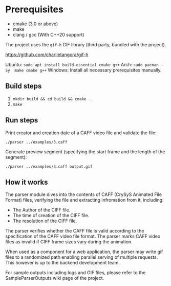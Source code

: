 # Prerequisites

- cmake (3.0 or above)
- make
- clang / gcc (With C++20 support)

The project uses the `gif-h` GIF library (third party, bundled with the project).

https://github.com/charlietangora/gif-h

Ubuntu:
`sudo apt install build-essential cmake g++`
Arch:
`sudo pacman -Sy  make cmake g++`
Windows:
Install all necessary prerequisites manually.

## Build steps

1. `mkdir build && cd build && cmake ..`
2. `make`

## Run steps
Print creator and creation date of a CAFF video file and validate the file:

`./parser ../examples/3.caff`

Generate preview segment (specifying the start frame and the length of the segment):

`./parser ../examples/3.caff output.gif`

## How it works

The parser module dives into the contents of CAFF (CrySyS Animated File Format) files, verifying the file and extracting infromation from it, including:
- The Author of the CIFF file.
- The time of creation of the CIFF file.
- The resolution of the CIFF file.

The parser verifies whether the CAFF file is valid according to the specification of the CAFF video file format.
The parser marks CAFF video files as invalid if CIFF frame sizes vary during the animation.

When used as a component for a web application, the parser may write gif files to a randomized path enabling parallel serving of multiple requests. This however is up to the backend development team.

For sample outputs including logs and GIF files, please refer to the SampleParserOutputs wiki page of the project.
